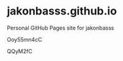 # jakonbasss.github.io
Personal GitHub Pages site for jakonbasss


































































Ooy55mn4cC

QQyM2fC
